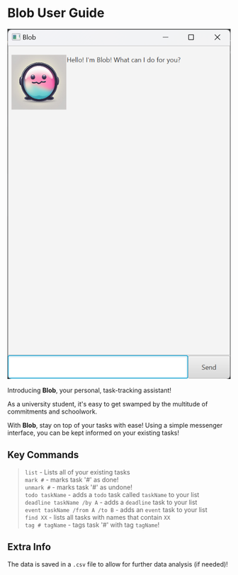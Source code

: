 # Blob User Guide
![Ui.png](Ui.png)

Introducing **Blob**, your personal, task-tracking assistant!

As a university student, it's easy to get swamped by the multitude of commitments and schoolwork.

With **Blob**, stay on top of your tasks with ease! Using a simple messenger interface, you can be kept informed on your existing tasks!

## Key Commands
> `list` - Lists all of your existing tasks\
> `mark #` - marks task '#' as done!\
> `unmark #` - marks task '#' as undone!\
> `todo taskName` - adds a `todo` task called `taskName` to your list\
> `deadline taskName /by A` - adds a `deadline` task to your list\
> `event taskName /from A /to B` - adds an `event` task to your list\
> `find XX` - lists all tasks with names that contain `XX`\
> `tag # tagName` - tags task '#' with tag `tagName`!

## Extra Info
The data is saved in a `.csv` file to allow for further data analysis (if needed)!
